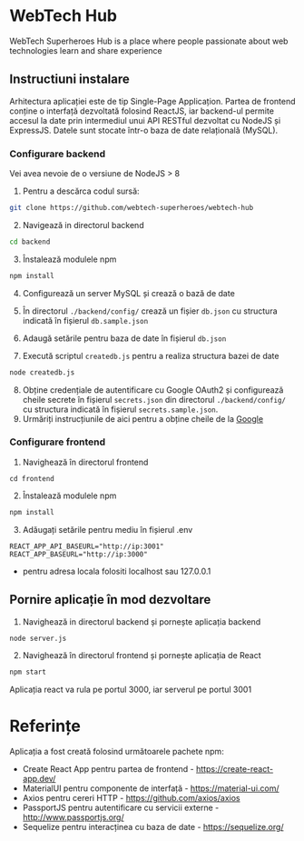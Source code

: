 # WebTech Hub

WebTech Superheroes Hub is a place where people passionate about web technologies learn and share experience

## Instructiuni instalare

Arhitectura aplicației este de tip Single-Page Applicațion. Partea de frontend conține o interfață dezvoltată folosind ReactJS, iar backend-ul permite accesul la date prin intermediul unui API RESTful dezvoltat cu NodeJS și ExpressJS. Datele sunt stocate într-o baza de date relațională (MySQL).

### Configurare backend
Vei avea nevoie de o versiune de NodeJS > 8

1. Pentru a descărca codul sursă:

```bash
git clone https://github.com/webtech-superheroes/webtech-hub
```

2. Navigează in directorul backend

```bash
cd backend
```

3. Înstalează modulele npm

```bash
npm install
```

4. Configurează un server MySQL și crează o bază de date

5. În directorul ```./backend/config/``` crează un fișier ```db.json``` cu structura indicată în fișierul ```db.sample.json```

6. Adaugă setările pentru baza de date în fișierul ```db.json```

7. Execută scriptul ```createdb.js``` pentru a realiza structura bazei de date

```bash
node createdb.js
```
8. Obține credențiale de autentificare cu Google OAuth2 și configurează cheile secrete în fișierul ```secrets.json``` din directorul ```./backend/config/``` cu structura indicată în fișierul ```secrets.sample.json```. 
9. Urmăriți instrucțiunile de aici pentru a obține cheile de la [Google](https://developers.google.com/identity/protocols/OAuth2)  

### Configurare frontend

1. Navighează în directorul frontend

```
cd frontend
```
2. Înstalează modulele npm

```bash
npm install
```

3. Adăugați setările pentru mediu în fișierul .env

```
REACT_APP_API_BASEURL="http://ip:3001"
REACT_APP_BASEURL="http://ip:3000"
```

* pentru adresa locala folositi localhost sau 127.0.0.1

## Pornire aplicație în mod dezvoltare

1. Navighează in directorul backend și pornește aplicația backend

```bash
node server.js
```

2. Navighează în directorul frontend și pornește aplicația de React

```bash
npm start
```

Aplicația react va rula pe portul 3000, iar serverul pe portul 3001 

# Referințe

Aplicația a fost creată folosind următoarele pachete npm:

* Create React App pentru partea de frontend - https://create-react-app.dev/
* MaterialUI pentru componente de interfață - https://material-ui.com/
* Axios pentru cereri HTTP - https://github.com/axios/axios
* PassportJS pentru autentificare cu servicii externe - http://www.passportjs.org/
* Sequelize pentru interacținea cu baza de date - https://sequelize.org/







